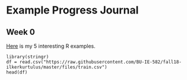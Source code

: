 # Example Progress Journal
## Week 0
[Here](files/interesting_examples.html) is my 5 interesting R examples.


```{r eval=TRUE,echo=TRUE}
library(stringr)
df = read.csv("https://raw.githubusercontent.com/BU-IE-582/fall18-ilkerkurtulus/master/files/train.csv")
head(df)
```